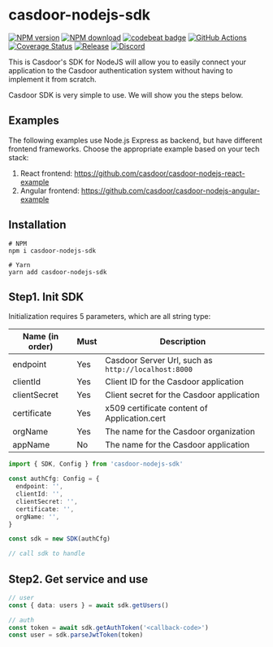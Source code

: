 # casdoor-nodejs-sdk

[![NPM version][npm-image]][npm-url]
[![NPM download][download-image]][download-url]
[![codebeat badge](https://codebeat.co/badges/4f1d141f-047a-43fe-a5d0-889fa4aaf726)](https://codebeat.co/projects/github-com-casdoor-casdoor-nodejs-sdk-master)
[![GitHub Actions](https://github.com/casdoor/casdoor-nodejs-sdk/workflows/main/badge.svg)](https://github.com/casdoor/casdoor-nodejs-sdk/actions)
[![Coverage Status](https://coveralls.io/repos/github/casdoor/casdoor-nodejs-sdk/badge.svg?branch=master)](https://coveralls.io/github/casdoor/casdoor-nodejs-sdk?branch=master)
[![Release](https://img.shields.io/github/release/casdoor/casdoor-nodejs-sdk.svg)](https://github.com/casdoor/casdoor-nodejs-sdk/releases/latest)
[![Discord](https://img.shields.io/discord/1022748306096537660?logo=discord&label=discord&color=5865F2)](https://discord.gg/5rPsrAzK7S)

[npm-image]: https://img.shields.io/npm/v/casdoor-nodejs-sdk.svg?style=flat-square
[npm-url]: https://npmjs.com/package/casdoor-nodejs-sdk
[download-image]: https://img.shields.io/npm/dm/casdoor-nodejs-sdk.svg?style=flat-square
[download-url]: https://npmjs.com/package/casdoor-nodejs-sdk

This is Casdoor's SDK for NodeJS will allow you to easily connect your application to the Casdoor authentication system without having to implement it from scratch.

Casdoor SDK is very simple to use. We will show you the steps below.

## Examples

The following examples use Node.js Express as backend, but have different frontend frameworks. Choose the appropriate example based on your tech stack:

1. React frontend: https://github.com/casdoor/casdoor-nodejs-react-example
2. Angular frontend: https://github.com/casdoor/casdoor-nodejs-angular-example

## Installation

```shell script
# NPM
npm i casdoor-nodejs-sdk

# Yarn
yarn add casdoor-nodejs-sdk
```

## Step1. Init SDK

Initialization requires 5 parameters, which are all string type:

| Name (in order) | Must | Description                                         |
|-----------------|------|-----------------------------------------------------|
| endpoint        | Yes  | Casdoor Server Url, such as `http://localhost:8000` |
| clientId        | Yes  | Client ID for the Casdoor application               |
| clientSecret    | Yes  | Client secret for the Casdoor application           |
| certificate     | Yes  | x509 certificate content of Application.cert        |
| orgName         | Yes  | The name for the Casdoor organization               |
| appName         | No   | The name for the Casdoor application                |

```typescript
import { SDK, Config } from 'casdoor-nodejs-sdk'

const authCfg: Config = {
  endpoint: '',
  clientId: '',
  clientSecret: '',
  certificate: '',
  orgName: '',
}

const sdk = new SDK(authCfg)

// call sdk to handle
```

## Step2. Get service and use

```typescript
// user
const { data: users } = await sdk.getUsers()

// auth
const token = await sdk.getAuthToken('<callback-code>')
const user = sdk.parseJwtToken(token)
```
